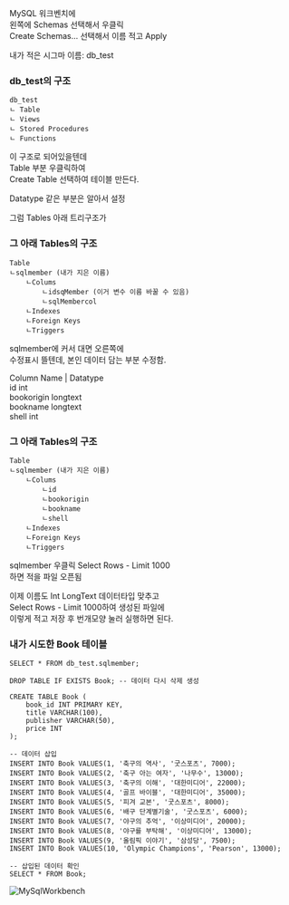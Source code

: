 
MySQL 워크벤치에  
왼쪽에 Schemas 선택해서 우클릭  
Create Schemas... 선택해서 이름 적고 Apply  
  
내가 적은 시그마 이름: db_test  
  
### db_test의 구조 
```
db_test  
ㄴ Table  
ㄴ Views  
ㄴ Stored Procedures  
ㄴ Functions  
```
  
이 구조로 되어있을텐데  
Table 부분 우클릭하여  
Create Table 선택하여 테이블 만든다.  
  
Datatype 같은 부분은 알아서 설정  
  
그럼 Tables 아래 트리구조가  
  
### 그 아래 Tables의 구조 
```
Table
ㄴsqlmember (내가 지은 이름)  
	ㄴColums 
		ㄴidsqMember (이거 변수 이름 바꿀 수 있음)  
		ㄴsqlMembercol 
	ㄴIndexes  
	ㄴForeign Keys  
	ㄴTriggers  
```
  
sqlmember에 커서 대면 오른쪽에  
수정표시 뜰텐데, 본인 데이터 담는 부분 수정함.  
  
Column Name | Datatype  
id int  
bookorigin longtext  
bookname longtext  
shell int  
  
### 그 아래 Tables의 구조 
```
Table
ㄴsqlmember (내가 지은 이름)  
	ㄴColums 
		ㄴid  
		ㄴbookorigin  
		ㄴbookname 
		ㄴshell  
	ㄴIndexes  
	ㄴForeign Keys  
	ㄴTriggers  
```
  
sqlmember 우클릭 Select Rows - Limit 1000  
하면 적을 파일 오픈됨  
  
이제 이름도 Int LongText 데이터타입 맞추고  
Select Rows - Limit 1000하여 생성된 파일에  
이렇게 적고 저장 후 번개모양 눌러 실행하면 된다.  
  
### 내가 시도한 Book 테이블 
```
SELECT * FROM db_test.sqlmember;

DROP TABLE IF EXISTS Book; -- 데이터 다시 삭제 생성 

CREATE TABLE Book (
    book_id INT PRIMARY KEY,
    title VARCHAR(100),
    publisher VARCHAR(50),
    price INT
);

-- 데이터 삽입
INSERT INTO Book VALUES(1, '축구의 역사', '굿스포츠', 7000);
INSERT INTO Book VALUES(2, '축구 아는 여자', '나무수', 13000);
INSERT INTO Book VALUES(3, '축구의 이해', '대한미디어', 22000);
INSERT INTO Book VALUES(4, '골프 바이블', '대한미디어', 35000);
INSERT INTO Book VALUES(5, '피겨 교본', '굿스포츠', 8000);
INSERT INTO Book VALUES(6, '배구 단계별기술', '굿스포츠', 6000);
INSERT INTO Book VALUES(7, '야구의 추억', '이상미디어', 20000);
INSERT INTO Book VALUES(8, '야구를 부탁해', '이상미디어', 13000);
INSERT INTO Book VALUES(9, '올림픽 이야기', '삼성당', 7500);
INSERT INTO Book VALUES(10, 'Olympic Champions', 'Pearson', 13000);

-- 삽입된 데이터 확인
SELECT * FROM Book;
```
  
![MySqlWorkbench](https://seungyeon04.github.io/A_Study/markdown/대학2-1학기/Image/사진이름)  
  
